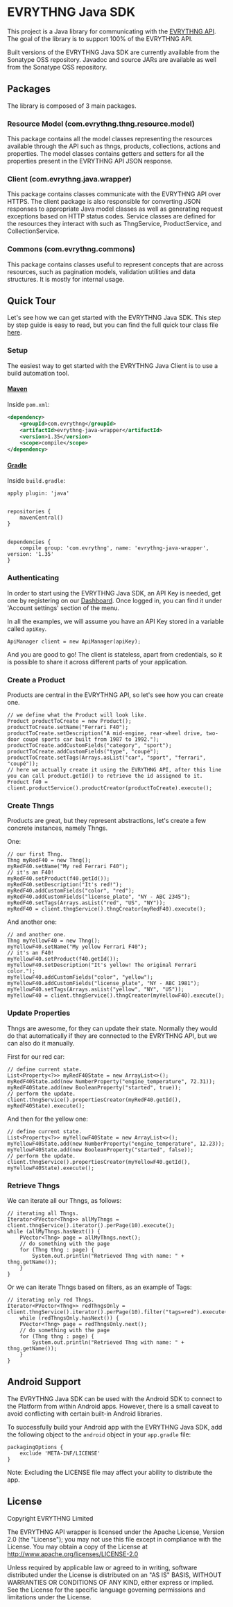 # EVRYTHNG Java SDK

This project is a Java library for communicating with the [EVRYTHNG API](https://developers.evrythng.com/). The goal of the library is to support 100% of the EVRYTHNG API.

Built versions of the EVRYTHNG Java SDK are currently available from the Sonatype OSS repository. Javadoc and source JARs are available as well from the Sonatype OSS repository.

## Packages

The library is composed of 3 main packages.

### Resource Model (com.evrythng.thng.resource.model)

This package contains all the model classes representing the resources available through the API such as thngs, products, collections, actions and properties. The model classes contains getters and setters for all the properties present in the EVRYTHNG API JSON response.

### Client (com.evrythng.java.wrapper)

This package contains classes communicate with the EVRYTHNG API over HTTPS. The client package is also responsible for converting JSON responses to appropriate Java model classes as well as generating request exceptions based on HTTP status codes. Service classes are defined for the resources they interact with such as ThngService, ProductService, and CollectionService.

### Commons (com.evrythng.commons)

This package contains classes useful to represent concepts that are across resources, such as pagination models, validation utilities and data structures. It is mostly for internal usage.

## Quick Tour

Let's see how we can get started with the EVRYTHNG Java SDK. This step by step guide is easy to read, but you can find the full quick tour class file [here](https://github.com/evrythng/evrythng-java-sdk/blob/master/evrythng-java-wrapper/src/main/java/com/evrythng/java/wrapper/examples/QuickTour.java).

### Setup

The easiest way to get started with the EVRYTHNG Java Client is to use a build automation tool.

#### [Maven](https://maven.apache.org/)

Inside `pom.xml`:

```xml
<dependency>
    <groupId>com.evrythng</groupId>
    <artifactId>evrythng-java-wrapper</artifactId>
    <version>1.35</version>
    <scope>compile</scope>
</dependency>
```

#### [Gradle](http://gradle.org/)

Inside `build.gradle`:

```
apply plugin: 'java'


repositories {
    mavenCentral()
}


dependencies {
    compile group: 'com.evrythng', name: 'evrythng-java-wrapper', version: '1.35'
}
```

### Authenticating

In order to start using the EVRYTHNG Java SDK, an API Key is needed, get one by registering on our [Dashboard](https://developers.evrythng.com). Once logged in, you can find it under 'Account settings' section of the menu.

In all the examples, we will assume you have an API Key stored in a variable called `apiKey`.

```
ApiManager client = new ApiManager(apiKey);
```

And you are good to go! The client is stateless, apart from credentials, so it is possible to share it across different parts of your application.

### Create a Product

Products are central in the EVRYTHNG API, so let's see how you can create one.

```
// we define what the Product will look like.
Product productToCreate = new Product();
productToCreate.setName("Ferrari F40");
productToCreate.setDescription("A mid-engine, rear-wheel drive, two-door coupé sports car built from 1987 to 1992.");
productToCreate.addCustomFields("category", "sport");
productToCreate.addCustomFields("type", "coupé");
productToCreate.setTags(Arrays.asList("car", "sport", "ferrari", "coupé"));
// here we actually create it using the EVRYTHNG API, after this line you can call product.getId() to retrieve the id assigned to it.
Product f40 = client.productService().productCreator(productToCreate).execute();
```

### Create Thngs

Products are great, but they represent abstractions, let's create a few concrete instances, namely Thngs.

One:

```
// our first Thng.
Thng myRedF40 = new Thng();
myRedF40.setName("My red Ferrari F40");
// it's an F40!
myRedF40.setProduct(f40.getId());
myRedF40.setDescription("It's red!");
myRedF40.addCustomFields("color", "red");
myRedF40.addCustomFields("license_plate", "NY - ABC 2345");
myRedF40.setTags(Arrays.asList("red", "US", "NY"));
myRedF40 = client.thngService().thngCreator(myRedF40).execute();
```

And another one:

```
// and another one.
Thng myYellowF40 = new Thng();
myYellowF40.setName("My yellow Ferrari F40");
// it's an F40!
myYellowF40.setProduct(f40.getId());
myYellowF40.setDescription("It's yellow! The original Ferrari color.");
myYellowF40.addCustomFields("color", "yellow");
myYellowF40.addCustomFields("license_plate", "NY - ABC 1981");
myYellowF40.setTags(Arrays.asList("yellow", "NY", "US"));
myYellowF40 = client.thngService().thngCreator(myYellowF40).execute();
```

### Update Properties

Thngs are awesome, for they can update their state. Normally they would do that automatically if they are connected to the EVRYTHNG API, but we can also do it manually.

First for our red car:

```
// define current state.
List<Property<?>> myRedF40State = new ArrayList<>();
myRedF40State.add(new NumberProperty("engine_temperature", 72.31));
myRedF40State.add(new BooleanProperty("started", true));
// perform the update.
client.thngService().propertiesCreator(myRedF40.getId(), myRedF40State).execute();
```

And then for the yellow one:

```
// define current state.
List<Property<?>> myYellowF40State = new ArrayList<>();
myYellowF40State.add(new NumberProperty("engine_temperature", 12.23));
myYellowF40State.add(new BooleanProperty("started", false));
// perform the update.
client.thngService().propertiesCreator(myYellowF40.getId(), myYellowF40State).execute();
```
### Retrieve Thngs

We can iterate all our Thngs, as follows:

```
// iterating all Thngs.
Iterator<PVector<Thng>> allMyThngs = client.thngService().iterator().perPage(10).execute();
while (allMyThngs.hasNext()) {
    PVector<Thng> page = allMyThngs.next();
    // do something with the page
    for (Thng thng : page) {
        System.out.println("Retrieved Thng with name: " + thng.getName());
    }
}
```

Or we can iterate Thngs based on filters, as an example of Tags:

```
// iterating only red Thngs.
Iterator<PVector<Thng>> redThngsOnly = client.thngService().iterator().perPage(10).filter("tags=red").execute();
    while (redThngsOnly.hasNext()) {
    PVector<Thng> page = redThngsOnly.next();
    // do something with the page
    for (Thng thng : page) {
        System.out.println("Retrieved Thng with name: " + thng.getName());
    }
}
```


## Android Support

The EVRYTHNG Java SDK can be used with the Android SDK to connect to the
Platform from within Android apps. However, there is a small caveat to avoid
conflicting with certain built-in Android libraries.

To successfully build your Android app with the EVRYTHNG Java SDK, add the
following object to the `android` object in your `app.gradle` file:

```
packagingOptions {
    exclude 'META-INF/LICENSE'
}
```

Note: Excluding the LICENSE file may affect your ability to distribute the app.


## License

 Copyright EVRYTHNG Limited

   The EVRYTHNG API wrapper is licensed under the Apache License, Version 2.0 (the "License");
   you may not use this file except in compliance with the License.
   You may obtain a copy of the License at http://www.apache.org/licenses/LICENSE-2.0

   Unless required by applicable law or agreed to in writing, software
   distributed under the License is distributed on an "AS IS" BASIS,
   WITHOUT WARRANTIES OR CONDITIONS OF ANY KIND, either express or implied.
   See the License for the specific language governing permissions and
   limitations under the License.

